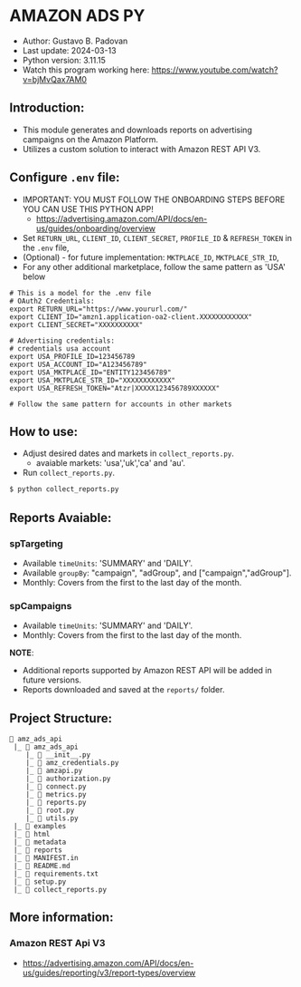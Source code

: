 # AMAZON ADS PY

* Author: Gustavo B. Padovan
* Last update: 2024-03-13
* Python version: 3.11.15
* Watch this program working here: https://www.youtube.com/watch?v=bjMvQax7AM0

## Introduction:

* This module generates and downloads reports on advertising campaigns on the Amazon Platform.
* Utilizes a custom solution to interact with Amazon REST API V3.

## Configure `.env` file:

* IMPORTANT: YOU MUST FOLLOW THE ONBOARDING STEPS BEFORE YOU CAN USE THIS PYTHON APP!
    * https://advertising.amazon.com/API/docs/en-us/guides/onboarding/overview
* Set `RETURN_URL`, `CLIENT_ID`, `CLIENT_SECRET`, `PROFILE_ID` & `REFRESH_TOKEN` in the `.env` file,
* (Optional) - for future implementation: `MKTPLACE_ID`, `MKTPLACE_STR_ID`,
* For any other additional marketplace, follow the same pattern as 'USA' below

```env
# This is a model for the .env file
# OAuth2 Credentials:
export RETURN_URL="https://www.yoururl.com/"
export CLIENT_ID="amzn1.application-oa2-client.XXXXXXXXXXXX"
export CLIENT_SECRET="XXXXXXXXXX"

# Advertising credentials:
# credentials usa account
export USA_PROFILE_ID=123456789
export USA_ACCOUNT_ID="A123456789"
export USA_MKTPLACE_ID="ENTITY123456789"
export USA_MKTPLACE_STR_ID="XXXXXXXXXXXX"
export USA_REFRESH_TOKEN="Atzr|XXXXX123456789XXXXXX"

# Follow the same pattern for accounts in other markets
```

## How to use:

*  Adjust desired dates and markets in `collect_reports.py`.
    * avaiable markets: 'usa','uk','ca' and 'au'.
*  Run `collect_reports.py`.

```bash
$ python collect_reports.py
```

## Reports Avaiable:

### spTargeting
* Available `timeUnits`: 'SUMMARY' and 'DAILY'.
* Available `groupBy`: "campaign", "adGroup", and ["campaign","adGroup"].
* Monthly: Covers from the first to the last day of the month.

### spCampaigns
* Available `timeUnits`: 'SUMMARY' and 'DAILY'.
* Monthly: Covers from the first to the last day of the month.

**NOTE**:

* Additional reports supported by Amazon REST API will be added in future versions.
* Reports downloaded and saved at the `reports/` folder.
    
## Project Structure:

```
📁 amz_ads_api
 |_ 📁 amz_ads_api
    |_ 📄 __init__.py
    |_ 📄 amz_credentials.py
    |_ 📄 amzapi.py
    |_ 📄 authorization.py
    |_ 📄 connect.py
    |_ 📄 metrics.py
    |_ 📄 reports.py
    |_ 📄 root.py
    |_ 📄 utils.py
 |_ 📁 examples
 |_ 📁 html
 |_ 📁 metadata
 |_ 📁 reports
 |_ 📄 MANIFEST.in
 |_ 📄 README.md
 |_ 📄 requirements.txt
 |_ 📄 setup.py
 |_ 📄 collect_reports.py
```

## More information:

### Amazon REST Api V3

* https://advertising.amazon.com/API/docs/en-us/guides/reporting/v3/report-types/overview